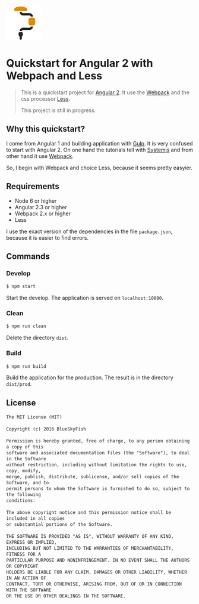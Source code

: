
![Quickstart for Angular 2](src/assets/logo.png)

# Quickstart for Angular 2 with Webpach and Less

> This is a quickstart project for [Angular 2][angular2]. It use the
> [Webpack][webpack] and the css processor [Less][less].
>
> This project is still in progress.

## Why this quickstart?

I come from Angular 1 and building application with [Gulp][gulp]. It is very confused to start with Angular 2. On one hand the tutorials tell with [Systemjs][Systemjs] and from other hand it use [Webpack][webpack].

So, I begin with Webpack and choice Less, because it seems pretty easyier.

## Requirements

* Node 6 or higher
* Angular 2.3 or higher
* Webpack 2.x or higher
* Less

I use the exact version of the dependencies in the file `package.json`, because it is easier to find errors.


##


## Commands

### Develop

```sh
$ npm start
```
Start the develop. The application is served on `localhost:10080`.

### Clean

```sh
$ npm run clean
```

Delete the directory `dist`.

### Build

```sh
$ npm run build
```

Build the application for the production. The result is in the directory `dist/prod`.


## License

```
The MIT License (MIT)

Copyright (c) 2016 BlueSkyFish

Permission is hereby granted, free of charge, to any person obtaining a copy of this
software and associated documentation files (the "Software"), to deal in the Software
without restriction, including without limitation the rights to use, copy, modify,
merge, publish, distribute, sublicense, and/or sell copies of the Software, and to
permit persons to whom the Software is furnished to do so, subject to the following
conditions:

The above copyright notice and this permission notice shall be included in all copies
or substantial portions of the Software.

THE SOFTWARE IS PROVIDED "AS IS", WITHOUT WARRANTY OF ANY KIND, EXPRESS OR IMPLIED,
INCLUDING BUT NOT LIMITED TO THE WARRANTIES OF MERCHANTABILITY, FITNESS FOR A
PARTICULAR PURPOSE AND NONINFRINGEMENT. IN NO EVENT SHALL THE AUTHORS OR COPYRIGHT
HOLDERS BE LIABLE FOR ANY CLAIM, DAMAGES OR OTHER LIABILITY, WHETHER IN AN ACTION OF
CONTRACT, TORT OR OTHERWISE, ARISING FROM, OUT OF OR IN CONNECTION WITH THE SOFTWARE
OR THE USE OR OTHER DEALINGS IN THE SOFTWARE.
```


[node]: https://nodejs.org/
[angular2]: https://angular.io/
[webpack]: https://webpack.js.org/
[systemjs]: https://github.com/systemjs/systemjs/
[less]: http://lesscss.org/
[gulp]: http://gulpjs.com/
